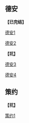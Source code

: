 ## 德安

**【已完结】**


[德安1](https://github.com/ooo-CCC/Novel/blob/master/%E5%BE%B7%E5%AE%89/1%5B%E5%9B%9A%E7%A6%81%EF%BC%8C%E5%9C%A8%E4%B8%80%E8%B5%B7%E4%BA%86%5D.md)


[德安2](https://github.com/ooo-CCC/Novel/blob/master/%E5%BE%B7%E5%AE%89/2%5B%E6%B2%A1%E5%9C%A8%E4%B8%80%E8%B5%B7%5D.md)

**【坑】**


[德安3](https://github.com/ooo-CCC/Novel/blob/master/%E5%BE%B7%E5%AE%89/3.md)

[德安4](https://github.com/ooo-CCC/Novel/blob/master/%E5%BE%B7%E5%AE%89/4.md)


## 策约

**【坑】**

[策约1](https://github.com/ooo-CCC/Novel/blob/master/%E7%AD%96%E7%BA%A6/1.md)
